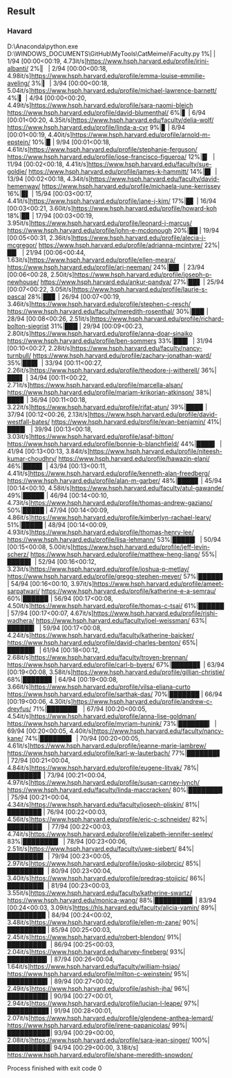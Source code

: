 ## Result

### Havard
D:\Anaconda\python.exe D:\WINDOWS_DOCUMENTS\GitHub\MyTools\CatMeimei\Faculty.py 
  1%|          | 1/94 [00:00<00:19,  4.73it/s]https://www.hsph.harvard.edu/profile/irini-albanti/
  2%|▏         | 2/94 [00:00<00:18,  4.98it/s]https://www.hsph.harvard.edu/profile/emma-louise-emmilie-aveling/
  3%|▎         | 3/94 [00:00<00:18,  5.04it/s]https://www.hsph.harvard.edu/profile/michael-lawrence-barnett/
  4%|▍         | 4/94 [00:00<00:20,  4.49it/s]https://www.hsph.harvard.edu/profile/sara-naomi-bleich
https://www.hsph.harvard.edu/profile/david-blumenthal/
  6%|▋         | 6/94 [00:01<00:20,  4.35it/s]https://www.hsph.harvard.edu/faculty/delia-wolf/
https://www.hsph.harvard.edu/profile/linda-a-cyr
  9%|▊         | 8/94 [00:01<00:19,  4.40it/s]https://www.hsph.harvard.edu/profile/arnold-m-epstein/
 10%|▉         | 9/94 [00:01<00:18,  4.61it/s]https://www.hsph.harvard.edu/profile/stephanie-ferguson/
https://www.hsph.harvard.edu/profile/jose-francisco-figueroa/
 12%|█▏        | 11/94 [00:02<00:18,  4.41it/s]https://www.hsph.harvard.edu/faculty/sue-goldie/
https://www.hsph.harvard.edu/profile/james-k-hammitt/
 14%|█▍        | 13/94 [00:02<00:18,  4.34it/s]https://www.hsph.harvard.edu/faculty/david-hemenway/
https://www.hsph.harvard.edu/profile/michaela-june-kerrissey
 16%|█▌        | 15/94 [00:03<00:17,  4.41it/s]https://www.hsph.harvard.edu/profile/jane-j-kim/
 17%|█▋        | 16/94 [00:03<00:21,  3.60it/s]https://www.hsph.harvard.edu/profile/howard-koh
 18%|█▊        | 17/94 [00:03<00:19,  3.95it/s]https://www.hsph.harvard.edu/profile/leonard-j-marcus/
https://www.hsph.harvard.edu/profile/john-e-mcdonough
 20%|██        | 19/94 [00:05<00:31,  2.36it/s]https://www.hsph.harvard.edu/profile/alecia-j-mcgregor/
https://www.hsph.harvard.edu/profile/adrianna-mcintyre/
 22%|██▏       | 21/94 [00:06<00:44,  1.63it/s]https://www.hsph.harvard.edu/profile/ellen-meara/
https://www.hsph.harvard.edu/profile/ari-neeman/
 24%|██▍       | 23/94 [00:06<00:28,  2.50it/s]https://www.hsph.harvard.edu/profile/joseph-p-newhouse/
https://www.hsph.harvard.edu/ankur-pandya/
 27%|██▋       | 25/94 [00:07<00:22,  3.05it/s]https://www.hsph.harvard.edu/profile/laurie-s-pascal
 28%|██▊       | 26/94 [00:07<00:19,  3.46it/s]https://www.hsph.harvard.edu/profile/stephen-c-resch/
https://www.hsph.harvard.edu/faculty/meredith-rosenthal/
 30%|██▉       | 28/94 [00:08<00:26,  2.51it/s]https://www.hsph.harvard.edu/profile/richard-bolton-siegrist
 31%|███       | 29/94 [00:09<00:23,  2.80it/s]https://www.hsph.harvard.edu/profile/anna-doar-sinaiko
https://www.hsph.harvard.edu/profile/ben-sommers
 33%|███▎      | 31/94 [00:10<00:27,  2.28it/s]https://www.hsph.harvard.edu/faculty/nancy-turnbull/
https://www.hsph.harvard.edu/profile/zachary-jonathan-ward/
 35%|███▌      | 33/94 [00:11<00:27,  2.26it/s]https://www.hsph.harvard.edu/profile/theodore-j-witherell/
 36%|███▌      | 34/94 [00:11<00:22,  2.71it/s]https://www.hsph.harvard.edu/profile/marcella-alsan/
https://www.hsph.harvard.edu/profile/mariam-krikorian-atkinson/
 38%|███▊      | 36/94 [00:11<00:18,  3.22it/s]https://www.hsph.harvard.edu/profile/rifat-atun/
 39%|███▉      | 37/94 [00:12<00:26,  2.13it/s]https://www.hsph.harvard.edu/profile/david-westfall-bates/
https://www.hsph.harvard.edu/profile/evan-benjamin/
 41%|████▏     | 39/94 [00:13<00:18,  3.03it/s]https://www.hsph.harvard.edu/profile/asaf-bitton/
https://www.hsph.harvard.edu/profile/bonnie-b-blanchfield/
 44%|████▎     | 41/94 [00:13<00:13,  3.84it/s]https://www.hsph.harvard.edu/profile/niteesh-kumar-choudhry/
https://www.hsph.harvard.edu/profile/hawazin-elani/
 46%|████▌     | 43/94 [00:13<00:11,  4.41it/s]https://www.hsph.harvard.edu/profile/kenneth-alan-freedberg/
https://www.hsph.harvard.edu/profile/alan-m-garber/
 48%|████▊     | 45/94 [00:14<00:10,  4.58it/s]https://www.hsph.harvard.edu/faculty/atul-gawande/
 49%|████▉     | 46/94 [00:14<00:10,  4.73it/s]https://www.hsph.harvard.edu/profile/thomas-andrew-gaziano/
 50%|█████     | 47/94 [00:14<00:09,  4.86it/s]https://www.hsph.harvard.edu/profile/kimberlyn-rachael-leary/
 51%|█████     | 48/94 [00:14<00:09,  4.93it/s]https://www.hsph.harvard.edu/profile/thomas-henry-lee/
https://www.hsph.harvard.edu/profile/lisa-lehmann/
 53%|█████▎    | 50/94 [00:15<00:08,  5.00it/s]https://www.hsph.harvard.edu/profile/jeff-levin-scherz/
https://www.hsph.harvard.edu/profile/matthew-heng-liang/
 55%|█████▌    | 52/94 [00:16<00:12,  3.23it/s]https://www.hsph.harvard.edu/profile/joshua-p-metlay/
https://www.hsph.harvard.edu/profile/gregg-stephen-meyer/
 57%|█████▋    | 54/94 [00:16<00:10,  3.97it/s]https://www.hsph.harvard.edu/profile/ameet-sarpatwari/
https://www.hsph.harvard.edu/profile/katherine-e-a-semrau/
 60%|█████▉    | 56/94 [00:17<00:08,  4.50it/s]https://www.hsph.harvard.edu/profile/thomas-c-tsai/
 61%|██████    | 57/94 [00:17<00:07,  4.67it/s]https://www.hsph.harvard.edu/profile/rishi-wadhera/
https://www.hsph.harvard.edu/faculty/joel-weissman/
 63%|██████▎   | 59/94 [00:17<00:08,  4.24it/s]https://www.hsph.harvard.edu/faculty/katherine-baicker/
https://www.hsph.harvard.edu/profile/david-charles-benton/
 65%|██████▍   | 61/94 [00:18<00:12,  2.68it/s]https://www.hsph.harvard.edu/faculty/troyen-brennan/
https://www.hsph.harvard.edu/profile/carl-b-byers/
 67%|██████▋   | 63/94 [00:19<00:08,  3.58it/s]https://www.hsph.harvard.edu/profile/gillian-christie/
 68%|██████▊   | 64/94 [00:19<00:08,  3.66it/s]https://www.hsph.harvard.edu/profile/vilsa-eliana-curto
https://www.hsph.harvard.edu/profile/sarthak-das/
 70%|███████   | 66/94 [00:19<00:06,  4.30it/s]https://www.hsph.harvard.edu/profile/andrew-c-dreyfus/
 71%|███████▏  | 67/94 [00:20<00:05,  4.54it/s]https://www.hsph.harvard.edu/profile/anna-lise-goldman/
https://www.hsph.harvard.edu/profile/myriam-hunink/
 73%|███████▎  | 69/94 [00:20<00:05,  4.40it/s]https://www.hsph.harvard.edu/faculty/nancy-kane/
 74%|███████▍  | 70/94 [00:20<00:05,  4.61it/s]https://www.hsph.harvard.edu/profile/jeanne-marie-lambrew/
https://www.hsph.harvard.edu/profile/karl-w-lauterbach/
 77%|███████▋  | 72/94 [00:21<00:04,  4.84it/s]https://www.hsph.harvard.edu/profile/eugene-litvak/
 78%|███████▊  | 73/94 [00:21<00:04,  4.97it/s]https://www.hsph.harvard.edu/profile/susan-carney-lynch/
https://www.hsph.harvard.edu/faculty/linda-maccracken/
 80%|███████▉  | 75/94 [00:21<00:04,  4.34it/s]https://www.hsph.harvard.edu/faculty/joseph-pliskin/
 81%|████████  | 76/94 [00:22<00:03,  4.56it/s]https://www.hsph.harvard.edu/profile/eric-c-schneider/
 82%|████████▏ | 77/94 [00:22<00:03,  4.74it/s]https://www.hsph.harvard.edu/profile/elizabeth-jennifer-seeley/
 83%|████████▎ | 78/94 [00:23<00:06,  2.51it/s]https://www.hsph.harvard.edu/faculty/uwe-siebert/
 84%|████████▍ | 79/94 [00:23<00:05,  2.97it/s]https://www.hsph.harvard.edu/profile/josko-silobrcic/
 85%|████████▌ | 80/94 [00:23<00:04,  3.40it/s]https://www.hsph.harvard.edu/profile/predrag-stojicic/
 86%|████████▌ | 81/94 [00:23<00:03,  3.55it/s]https://www.hsph.harvard.edu/faculty/katherine-swartz/
https://www.hsph.harvard.edu/monica-wang/
 88%|████████▊ | 83/94 [00:24<00:03,  3.09it/s]https://hls.harvard.edu/faculty/alicia-yamin/
 89%|████████▉ | 84/94 [00:24<00:02,  3.48it/s]https://www.hsph.harvard.edu/profile/ellen-m-zane/
 90%|█████████ | 85/94 [00:25<00:03,  2.45it/s]https://www.hsph.harvard.edu/robert-blendon/
 91%|█████████▏| 86/94 [00:25<00:03,  2.04it/s]https://www.hsph.harvard.edu/harvey-fineberg/
 93%|█████████▎| 87/94 [00:26<00:04,  1.64it/s]https://www.hsph.harvard.edu/faculty/william-hsiao/
https://www.hsph.harvard.edu/profile/milton-c-weinstein/
 95%|█████████▍| 89/94 [00:27<00:02,  2.49it/s]https://www.hsph.harvard.edu/profile/ashish-jha/
 96%|█████████▌| 90/94 [00:27<00:01,  2.94it/s]https://www.hsph.harvard.edu/profile/lucian-l-leape/
 97%|█████████▋| 91/94 [00:28<00:01,  2.07it/s]https://www.hsph.harvard.edu/profile/glendene-anthea-lemard/
https://www.hsph.harvard.edu/profile/irene-papanicolas/
 99%|█████████▉| 93/94 [00:29<00:00,  2.08it/s]https://www.hsph.harvard.edu/profile/sara-jean-singer/
100%|██████████| 94/94 [00:29<00:00,  3.18it/s]
https://www.hsph.harvard.edu/profile/shane-meredith-snowdon/

Process finished with exit code 0
